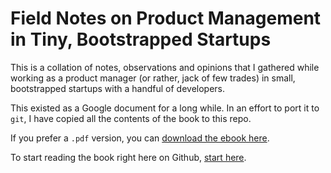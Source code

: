 # Field Notes on Product Management in Tiny, Bootstrapped Startups

This is a collation of notes, observations and opinions that I gathered while working as a product manager (or rather, jack of few trades) in small, bootstrapped startups with a handful of developers.

This existed as a Google document for a long while. In an effort to port it to `git`, I have copied all the contents of the book to this repo.

If you prefer a `.pdf` version, you can [download the ebook here][pdf].

To start reading the book right here on Github, [start here][start].

[pdf]: https://drive.google.com/open?id=1cbpxj4DBNNByV6YcHars_uDL6AUkX-u7
[start]: Contents.md